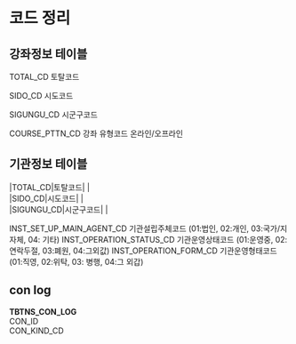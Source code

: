 
# 코드 정리

## 강좌정보 테이블

TOTAL_CD 토탈코드  

SIDO_CD 시도코드  

SIGUNGU_CD 시군구코드  

COURSE_PTTN_CD 강좌 유형코드 온라인/오프라인  

## 기관정보 테이블

|TOTAL_CD|토탈코드| |  
|SIDO_CD|시도코드| |  
|SIGUNGU_CD|시군구코드| |  

INST_SET_UP_MAIN_AGENT_CD 기관설립주체코드 
(01:법인, 02:개인,  03:국가/지자체, 04: 기타)
INST_OPERATION_STATUS_CD 기관운영상태코드
(01:운영중, 02:연락두절, 03:폐원, 04:그외값)
INST_OPERATION_FORM_CD 기관운영형태코드
(01:직영, 02:위탁, 03: 병행, 04:그 외갑)

## con log

**TBTNS_CON_LOG**  
CON_ID  
CON_KIND_CD  


<!--stackedit_data:
eyJoaXN0b3J5IjpbLTE5Nzg2MzE2NTEsOTAyMjUxOTY2LC0xMT
c3NTgzNDMzLDI3NTQyMDQ3LDEzNDQwMDg0OCwxODU4NzE0MDQ2
XX0=
-->